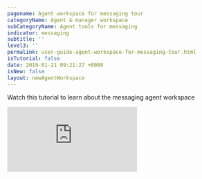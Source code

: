 ```yaml
---
pagename: Agent workspace for messaging tour
categoryName: Agent & manager workspace
subCategoryName: Agent tools for messaging
indicator: messaging
subtitle: ''
level3: ''
permalink: user-guide-agent-workspace-for-messaging-tour.html
isTutorial: false
date: 2019-01-21 09:21:27 +0000
isNew: false
layout: newAgentWorkspace
---
```

Watch this tutorial to learn about the messaging agent workspace

<iframe style="max-width: 750px;" src="https://player.vimeo.com/video/274932469" frameborder="0" webkitallowfullscreen mozallowfullscreen allowfullscreen></iframe>
